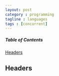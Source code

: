 ```yaml
---
layout: post
category : programming
tagline : languages
tags : [concurrent]
---
```


##### Table of Contents  
[Headers](#headers)  

<a name="headers"/>

## Headers



